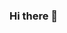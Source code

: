 ### Hi there 👋

<!--
**mmilkowski36/mmilkowski36** is a ✨ _special_ ✨ repository because its `README.md` (this file) appears on your GitHub profile.

Here are some ideas to get you started:

👋 Hi, I’m @mmilkowski36
😄 Appropriate pronouns for me are she/her
👀 I’m interested in Artificial Intelligence and Human Computer Interaction
🌱 I’m currently enrolled at Seattle Univeristy getting my BS in Computer Science

- 🔭 I’m currently working on ...
- 🌱 I’m currently learning ...
- 👯 I’m looking to collaborate on ...
- 🤔 I’m looking for help with ...
- 💬 Ask me about ...
- 📫 How to reach me: ...
- 😄 Pronouns: ...
- ⚡ Fun fact: ...
-->
